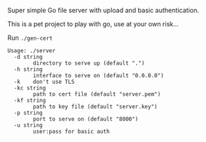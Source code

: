 Super simple Go file server with upload and basic authentication.

This is a pet project to play with go, use at your own risk...

Run `./gen-cert`

```
Usage: ./server
  -d string
        directory to serve up (default ".")
  -h string
        interface to serve on (default "0.0.0.0")
  -k    don't use TLS
  -kc string
        path to cert file (default "server.pem")
  -kf string
        path to key file (default "server.key")
  -p string
        port to serve on (default "8000")
  -u string
        user:pass for basic auth
```


